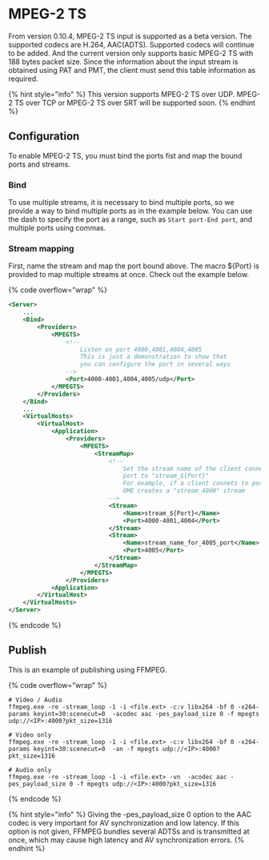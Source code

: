# MPEG-2 TS

From version 0.10.4, MPEG-2 TS input is supported as a beta version. The supported codecs are H.264, AAC(ADTS). Supported codecs will continue to be added. And the current version only supports basic MPEG-2 TS with 188 bytes packet size. Since the information about the input stream is obtained using PAT and PMT, the client must send this table information as required.

{% hint style="info" %}
This version supports MPEG-2 TS over UDP. MPEG-2 TS over TCP or MPEG-2 TS over SRT will be supported soon.
{% endhint %}

## Configuration

To enable MPEG-2 TS, you must bind the ports fist and map the bound ports and streams.

### Bind

To use multiple streams, it is necessary to bind multiple ports, so we provide a way to bind multiple ports as in the example below. You can use the dash to specify the port as a range, such as `Start port-End port`, and multiple ports using commas.

### Stream mapping

First, name the stream and map the port bound above. The macro ${Port} is provided to map multiple streams at once. Check out the example below.

{% code overflow="wrap" %}
```xml
<Server>
    ...
    <Bind>
        <Providers>
            <MPEGTS>
                <!--
                    Listen on port 4000,4001,4004,4005
                    This is just a demonstration to show that 
                    you can configure the port in several ways
                -->
                <Port>4000-4001,4004,4005/udp</Port>
            </MPEGTS>
        </Providers>
    </Bind>
    ...
    <VirtualHosts>
        <VirtualHost>
            <Application>
                <Providers>
                    <MPEGTS>
                        <StreamMap>
                            <!--
                                Set the stream name of the client connected to the 
                                port to "stream_${Port}"
                                For example, if a client connets to port 4000, 
                                OME creates a "stream_4000" stream
                            -->
                            <Stream>
                                <Name>stream_${Port}</Name>
                                <Port>4000-4001,4004</Port>
                            </Stream>
                            <Stream>
                                <Name>stream_name_for_4005_port</Name>
                                <Port>4005</Port>
                            </Stream>
                        </StreamMap>
                    </MPEGTS>
                </Providers>
            <Application>
        </VirtualHost>
    </VirtualHosts>
</Server>
```
{% endcode %}

## Publish

This is an example of publishing using FFMPEG.

{% code overflow="wrap" %}
```markup
# Video / Audio
ffmpeg.exe -re -stream_loop -1 -i <file.ext> -c:v libx264 -bf 0 -x264-params keyint=30:scenecut=0  -acodec aac -pes_payload_size 0 -f mpegts udp://<IP>:4000?pkt_size=1316

# Video only
ffmpeg.exe -re -stream_loop -1 -i <file.ext> -c:v libx264 -bf 0 -x264-params keyint=30:scenecut=0  -an -f mpegts udp://<IP>:4000?pkt_size=1316

# Audio only
ffmpeg.exe -re -stream_loop -1 -i <file.ext> -vn  -acodec aac -pes_payload_size 0 -f mpegts udp://<IP>:4000?pkt_size=1316
```
{% endcode %}

{% hint style="info" %}
Giving the -pes\_payload\_size 0 option to the AAC codec is very important for AV synchronization and low latency. If this option is not given, FFMPEG bundles several ADTSs and is transmitted at once, which may cause high latency and AV synchronization errors.
{% endhint %}
